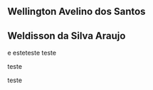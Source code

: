 ## Wellington Avelino dos Santos
## Weldisson da Silva Araujo
e
esteteste
teste








teste

teste
